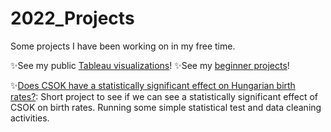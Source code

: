 # 2022_Projects

Some projects I have been working on in my free time.

✨See my public [Tableau visualizations](https://public.tableau.com/profile/nikoletta.szab.#!/)!
✨See my [beginner projects](https://github.com/flitteriefie/portfoliobyNiki/blob/master/README.md)!

✨[Does CSOK have a statistically significant effect  on Hungarian birth rates?](https://github.com/flitteriefie/2022_Projects/blob/main/Hypothesis%20Testing%20for%20CSOK.ipynb):
Short project to see if we can see a statistically significant effect of CSOK on birth rates. Running some simple statistical test and data cleaning activities.
